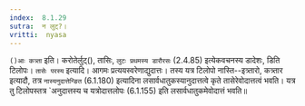 ```yaml
---
index:  8.1.29
sutra:  न लुट्?।
vritti:  nyasa
---
```


`()आः कत्र्ता` इति। करोतेर्लुट्(), तासिः, `लुटः प्रथमस्य डारौरसः` (2.4.85) इत्येकवचनस्य डादेशः, डिति टिलोपः। 
`तासेः परस्य` इत्यादि। आगमः प्रत्ययस्वरेणाद्युदात्तः। तस्य यत्र टिलोपो नास्ति--इत्र्तारो, कत्र्तार इत्यादौ, तत्र `नास्यनुदात्तेन्ङित` (6.1.180) इत्यादिना लसार्वधातुकस्यानुदात्तत्वे कृते तासेरेवोदात्तत्वं भवति। यत्र तु टिलोपस्तत्र `अनुदात्तस्य च यत्रोदात्तलोपः (6.1.155) इति लसार्वधातुकमेवोदात्तं भवति॥
